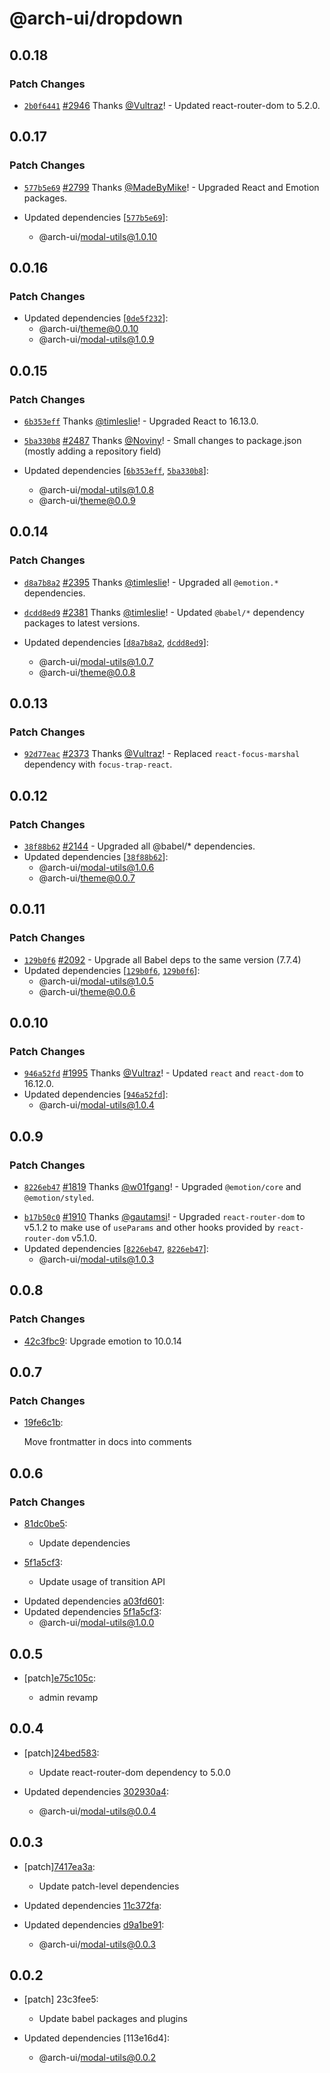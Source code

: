 # @arch-ui/dropdown

## 0.0.18

### Patch Changes

- [`2b0f6441`](https://github.com/lorenhaim/keystone/commit/2b0f6441e50787a4a82f417b573078717b39e9be) [#2946](https://github.com/lorenhaim/keystone/pull/2946) Thanks [@Vultraz](https://github.com/Vultraz)! - Updated react-router-dom to 5.2.0.

## 0.0.17

### Patch Changes

- [`577b5e69`](https://github.com/lorenhaim/keystone/commit/577b5e69ac4f949d1be2a80d8f391cb0a4b1333a) [#2799](https://github.com/lorenhaim/keystone/pull/2799) Thanks [@MadeByMike](https://github.com/MadeByMike)! - Upgraded React and Emotion packages.

- Updated dependencies [[`577b5e69`](https://github.com/lorenhaim/keystone/commit/577b5e69ac4f949d1be2a80d8f391cb0a4b1333a)]:
  - @arch-ui/modal-utils@1.0.10

## 0.0.16

### Patch Changes

- Updated dependencies [[`0de5f232`](https://github.com/lorenhaim/keystone/commit/0de5f2321ef8f9fe6dd247c3201372a4156e61e9)]:
  - @arch-ui/theme@0.0.10
  - @arch-ui/modal-utils@1.0.9

## 0.0.15

### Patch Changes

- [`6b353eff`](https://github.com/lorenhaim/keystone/commit/6b353effc8b617137a3978b2c845e01403889722) Thanks [@timleslie](https://github.com/timleslie)! - Upgraded React to 16.13.0.

* [`5ba330b8`](https://github.com/lorenhaim/keystone/commit/5ba330b8b2609ea0033a636daf9a215a5a192c20) [#2487](https://github.com/lorenhaim/keystone/pull/2487) Thanks [@Noviny](https://github.com/Noviny)! - Small changes to package.json (mostly adding a repository field)

* Updated dependencies [[`6b353eff`](https://github.com/lorenhaim/keystone/commit/6b353effc8b617137a3978b2c845e01403889722), [`5ba330b8`](https://github.com/lorenhaim/keystone/commit/5ba330b8b2609ea0033a636daf9a215a5a192c20)]:
  - @arch-ui/modal-utils@1.0.8
  - @arch-ui/theme@0.0.9

## 0.0.14

### Patch Changes

- [`d8a7b8a2`](https://github.com/lorenhaim/keystone/commit/d8a7b8a23b4c3e1545d101a92323be165ad362e2) [#2395](https://github.com/lorenhaim/keystone/pull/2395) Thanks [@timleslie](https://github.com/timleslie)! - Upgraded all `@emotion.*` dependencies.

* [`dcdd8ed9`](https://github.com/lorenhaim/keystone/commit/dcdd8ed9142cf3328a7af80bc167ef93c7669b09) [#2381](https://github.com/lorenhaim/keystone/pull/2381) Thanks [@timleslie](https://github.com/timleslie)! - Updated `@babel/*` dependency packages to latest versions.

* Updated dependencies [[`d8a7b8a2`](https://github.com/lorenhaim/keystone/commit/d8a7b8a23b4c3e1545d101a92323be165ad362e2), [`dcdd8ed9`](https://github.com/lorenhaim/keystone/commit/dcdd8ed9142cf3328a7af80bc167ef93c7669b09)]:
  - @arch-ui/modal-utils@1.0.7
  - @arch-ui/theme@0.0.8

## 0.0.13

### Patch Changes

- [`92d77eac`](https://github.com/lorenhaim/keystone/commit/92d77eac59649430c2db810d2c701e5eab8b6e24) [#2373](https://github.com/lorenhaim/keystone/pull/2373) Thanks [@Vultraz](https://github.com/Vultraz)! - Replaced `react-focus-marshal` dependency with `focus-trap-react`.

## 0.0.12

### Patch Changes

- [`38f88b62`](https://github.com/lorenhaim/keystone/commit/38f88b62d9592d91b56528d4d9c40e9399440c4a) [#2144](https://github.com/lorenhaim/keystone/pull/2144) - Upgraded all @babel/\* dependencies.
- Updated dependencies [[`38f88b62`](https://github.com/lorenhaim/keystone/commit/38f88b62d9592d91b56528d4d9c40e9399440c4a)]:
  - @arch-ui/modal-utils@1.0.6
  - @arch-ui/theme@0.0.7

## 0.0.11

### Patch Changes

- [`129b0f6`](https://github.com/lorenhaim/keystone/commit/129b0f61f34adb7482901d2da4ddb14ce1aedd62) [#2092](https://github.com/lorenhaim/keystone/pull/2092) - Upgrade all Babel deps to the same version (7.7.4)
- Updated dependencies [[`129b0f6`](https://github.com/lorenhaim/keystone/commit/129b0f61f34adb7482901d2da4ddb14ce1aedd62), [`129b0f6`](https://github.com/lorenhaim/keystone/commit/129b0f61f34adb7482901d2da4ddb14ce1aedd62)]:
  - @arch-ui/modal-utils@1.0.5
  - @arch-ui/theme@0.0.6

## 0.0.10

### Patch Changes

- [`946a52fd`](https://github.com/lorenhaim/keystone/commit/946a52fd7057bb73f4ffd465ef51498172926866) [#1995](https://github.com/lorenhaim/keystone/pull/1995) Thanks [@Vultraz](https://github.com/Vultraz)! - Updated `react` and `react-dom` to 16.12.0.
- Updated dependencies [[`946a52fd`](https://github.com/lorenhaim/keystone/commit/946a52fd7057bb73f4ffd465ef51498172926866)]:
  - @arch-ui/modal-utils@1.0.4

## 0.0.9

### Patch Changes

- [`8226eb47`](https://github.com/lorenhaim/keystone/commit/8226eb4709ea8ad5773c900eaaa96068d3cb6bad) [#1819](https://github.com/lorenhaim/keystone/pull/1819) Thanks [@w01fgang](https://github.com/w01fgang)! - Upgraded `@emotion/core` and `@emotion/styled`.

* [`b17b50c0`](https://github.com/lorenhaim/keystone/commit/b17b50c0783dd246786aad1de41136967ad73b5c) [#1910](https://github.com/lorenhaim/keystone/pull/1910) Thanks [@gautamsi](https://github.com/gautamsi)! - Upgraded `react-router-dom` to v5.1.2 to make use of `useParams` and other hooks provided by `react-router-dom` v5.1.0.
* Updated dependencies [[`8226eb47`](https://github.com/lorenhaim/keystone/commit/8226eb4709ea8ad5773c900eaaa96068d3cb6bad), [`8226eb47`](https://github.com/lorenhaim/keystone/commit/8226eb4709ea8ad5773c900eaaa96068d3cb6bad)]:
  - @arch-ui/modal-utils@1.0.3

## 0.0.8

### Patch Changes

- [42c3fbc9](https://github.com/lorenhaim/keystone/commit/42c3fbc9): Upgrade emotion to 10.0.14

## 0.0.7

### Patch Changes

- [19fe6c1b](https://github.com/lorenhaim/keystone/commit/19fe6c1b):

  Move frontmatter in docs into comments

## 0.0.6

### Patch Changes

- [81dc0be5](https://github.com/lorenhaim/keystone/commit/81dc0be5):

  - Update dependencies

- [5f1a5cf3](https://github.com/lorenhaim/keystone/commit/5f1a5cf3):

  - Update usage of transition API

* Updated dependencies [a03fd601](https://github.com/lorenhaim/keystone/commit/a03fd601):
* Updated dependencies [5f1a5cf3](https://github.com/lorenhaim/keystone/commit/5f1a5cf3):
  - @arch-ui/modal-utils@1.0.0

## 0.0.5

- [patch][e75c105c](https://github.com/lorenhaim/keystone/commit/e75c105c):

  - admin revamp

## 0.0.4

- [patch][24bed583](https://github.com/lorenhaim/keystone/commit/24bed583):

  - Update react-router-dom dependency to 5.0.0

- Updated dependencies [302930a4](https://github.com/lorenhaim/keystone/commit/302930a4):
  - @arch-ui/modal-utils@0.0.4

## 0.0.3

- [patch][7417ea3a](https://github.com/lorenhaim/keystone/commit/7417ea3a):

  - Update patch-level dependencies

- Updated dependencies [11c372fa](https://github.com/lorenhaim/keystone/commit/11c372fa):
- Updated dependencies [d9a1be91](https://github.com/lorenhaim/keystone/commit/d9a1be91):
  - @arch-ui/modal-utils@0.0.3

## 0.0.2

- [patch] 23c3fee5:

  - Update babel packages and plugins

- Updated dependencies [113e16d4]:
  - @arch-ui/modal-utils@0.0.2
